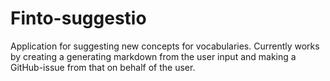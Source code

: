 # Finto-suggestio

Application for suggesting new concepts for vocabularies. Currently works by creating a generating markdown from the user input and making a GitHub-issue from that on behalf of the user.

